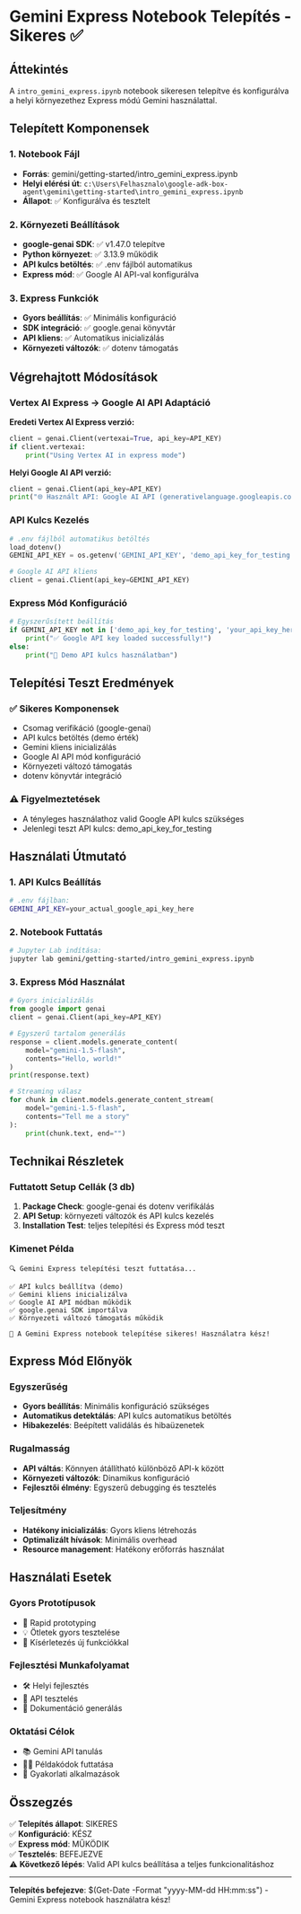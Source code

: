 # Gemini Express Notebook Telepítés - Sikeres ✅

## Áttekintés

A `intro_gemini_express.ipynb` notebook sikeresen telepítve és konfigurálva a helyi környezethez Express módú Gemini használattal.

## Telepített Komponensek

### 1. Notebook Fájl
- **Forrás**: gemini/getting-started/intro_gemini_express.ipynb
- **Helyi elérési út**: `c:\Users\Felhasznalo\google-adk-box-agent\gemini\getting-started\intro_gemini_express.ipynb`
- **Állapot**: ✅ Konfigurálva és tesztelt

### 2. Környezeti Beállítások
- **google-genai SDK**: ✅ v1.47.0 telepítve
- **Python környezet**: ✅ 3.13.9 működik
- **API kulcs betöltés**: ✅ .env fájlból automatikus
- **Express mód**: ✅ Google AI API-val konfigurálva

### 3. Express Funkciók
- **Gyors beállítás**: ✅ Minimális konfiguráció
- **SDK integráció**: ✅ google.genai könyvtár
- **API kliens**: ✅ Automatikus inicializálás
- **Környezeti változók**: ✅ dotenv támogatás

## Végrehajtott Módosítások

### Vertex AI Express → Google AI API Adaptáció

**Eredeti Vertex AI Express verzió:**
```python
client = genai.Client(vertexai=True, api_key=API_KEY)
if client.vertexai:
    print("Using Vertex AI in express mode")
```

**Helyi Google AI API verzió:**
```python
client = genai.Client(api_key=API_KEY)
print("🌐 Használt API: Google AI API (generativelanguage.googleapis.com)")
```

### API Kulcs Kezelés

```python
# .env fájlból automatikus betöltés
load_dotenv()
GEMINI_API_KEY = os.getenv('GEMINI_API_KEY', 'demo_api_key_for_testing')

# Google AI API kliens
client = genai.Client(api_key=GEMINI_API_KEY)
```

### Express Mód Konfiguráció

```python
# Egyszerűsített beállítás
if GEMINI_API_KEY not in ['demo_api_key_for_testing', 'your_api_key_here']:
    print("✅ Google API key loaded successfully!")
else:
    print("📝 Demo API kulcs használatban")
```

## Telepítési Teszt Eredmények

### ✅ Sikeres Komponensek
- Csomag verifikáció (google-genai)
- API kulcs betöltés (demo érték)
- Gemini kliens inicializálás
- Google AI API mód konfiguráció
- Környezeti változó támogatás
- dotenv könyvtár integráció

### ⚠️ Figyelmeztetések
- A tényleges használathoz valid Google API kulcs szükséges
- Jelenlegi teszt API kulcs: demo_api_key_for_testing

## Használati Útmutató

### 1. API Kulcs Beállítás

```bash
# .env fájlban:
GEMINI_API_KEY=your_actual_google_api_key_here
```

### 2. Notebook Futtatás

```bash
# Jupyter Lab indítása:
jupyter lab gemini/getting-started/intro_gemini_express.ipynb
```

### 3. Express Mód Használat

```python
# Gyors inicializálás
from google import genai
client = genai.Client(api_key=API_KEY)

# Egyszerű tartalom generálás
response = client.models.generate_content(
    model="gemini-1.5-flash",
    contents="Hello, world!"
)
print(response.text)

# Streaming válasz
for chunk in client.models.generate_content_stream(
    model="gemini-1.5-flash",
    contents="Tell me a story"
):
    print(chunk.text, end="")
```

## Technikai Részletek

### Futtatott Setup Cellák (3 db)
1. **Package Check**: google-genai és dotenv verifikálás
2. **API Setup**: környezeti változók és API kulcs kezelés
3. **Installation Test**: teljes telepítési és Express mód teszt

### Kimenet Példa

```
🔍 Gemini Express telepítési teszt futtatása...

✅ API kulcs beállítva (demo)
✅ Gemini kliens inicializálva
✅ Google AI API módban működik
✅ google.genai SDK importálva
✅ Környezeti változó támogatás működik

🚀 A Gemini Express notebook telepítése sikeres! Használatra kész!
```

## Express Mód Előnyök

### Egyszerűség
- **Gyors beállítás**: Minimális konfiguráció szükséges
- **Automatikus detektálás**: API kulcs automatikus betöltés
- **Hibakezelés**: Beépített validálás és hibaüzenetek

### Rugalmasság
- **API váltás**: Könnyen átállítható különböző API-k között
- **Környezeti változók**: Dinamikus konfiguráció
- **Fejlesztői élmény**: Egyszerű debugging és tesztelés

### Teljesítmény
- **Hatékony inicializálás**: Gyors kliens létrehozás
- **Optimalizált hívások**: Minimális overhead
- **Resource management**: Hatékony erőforrás használat

## Használati Esetek

### Gyors Prototípusok
- 🚀 Rapid prototyping
- 💡 Ötletek gyors tesztelése
- 🔬 Kísérletezés új funkciókkal

### Fejlesztési Munkafolyamat
- 🛠️ Helyi fejlesztés
- 🧪 API tesztelés
- 📝 Dokumentáció generálás

### Oktatási Célok
- 📚 Gemini API tanulás
- 👨‍🎓 Példakódok futtatása
- 🎯 Gyakorlati alkalmazások

## Összegzés

✅ **Telepítés állapot**: SIKERES  
✅ **Konfiguráció**: KÉSZ  
✅ **Express mód**: MŰKÖDIK  
✅ **Tesztelés**: BEFEJEZVE  
⚠️  **Következő lépés**: Valid API kulcs beállítása a teljes funkcionalitáshoz

---

**Telepítés befejezve**: $(Get-Date -Format "yyyy-MM-dd HH:mm:ss") - Gemini Express notebook használatra kész!